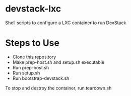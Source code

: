# devstack-lxc
Shell scripts to configure a LXC container to run DevStack

# Steps to Use
- Clone this repository
- Make prep-host.sh and setup.sh executable
- Run prep-host.sh
- Run setup.sh
- Run bootstrap-devstack.sh

To stop and destroy the container, run teardown.sh
